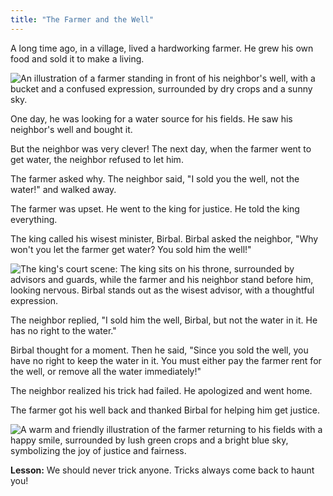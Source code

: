 ```yaml
---
title: "The Farmer and the Well"
---
```


A long time ago, in a village, lived a hardworking farmer. He grew his own food and sold it to make a living.

![An illustration of a farmer standing in front of his neighbor's well, with a bucket and a confused expression, surrounded by dry crops and a sunny sky.](/images/image_the-farmer-and-the-well0.png)

One day, he was looking for a water source for his fields. He saw his neighbor's well and bought it.

But the neighbor was very clever! The next day, when the farmer went to get water, the neighbor refused to let him.

The farmer asked why. The neighbor said, "I sold you the well, not the water!" and walked away.

The farmer was upset. He went to the king for justice. He told the king everything.

The king called his wisest minister, Birbal. Birbal asked the neighbor, "Why won't you let the farmer get water? You sold him the well!"

![The king's court scene: The king sits on his throne, surrounded by advisors and guards, while the farmer and his neighbor stand before him, looking nervous. Birbal stands out as the wisest advisor, with a thoughtful expression.](/images/image_the-farmer-and-the-well2.png)

The neighbor replied, "I sold him the well, Birbal, but not the water in it. He has no right to the water."

Birbal thought for a moment. Then he said, "Since you sold the well, you have no right to keep the water in it.  You must either pay the farmer rent for the well, or remove all the water immediately!"

The neighbor realized his trick had failed. He apologized and went home.

The farmer got his well back and thanked Birbal for helping him get justice.

![A warm and friendly illustration of the farmer returning to his fields with a happy smile, surrounded by lush green crops and a bright blue sky, symbolizing the joy of justice and fairness.](/images/image_the-farmer-and-the-well4.png)

**Lesson:** We should never trick anyone.  Tricks always come back to haunt you!

